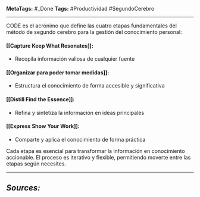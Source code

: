 **MetaTags:** #_Done 
**Tags:** #Productividad #SegundoCerebro 
- - -
CODE es el acrónimo que define las cuatro etapas fundamentales del método de segundo cerebro para la gestión del conocimiento personal:
#### [[Capture Keep What Resonates]]:
- Recopila información valiosa de cualquier fuente
#### [[Organizar para poder tomar medidas]]:
- Estructura el conocimiento de forma accesible y significativa
####  [[Distill Find the Essence]]:
- Refina y sintetiza la información en ideas principales
#### [[Express Show Your Work]]:
- Comparte y aplica el conocimiento de forma práctica

Cada etapa es esencial para transformar la información en conocimiento accionable. El proceso es iterativo y flexible, permitiendo moverte entre las etapas según necesites.
- - - 
## ***Sources:***